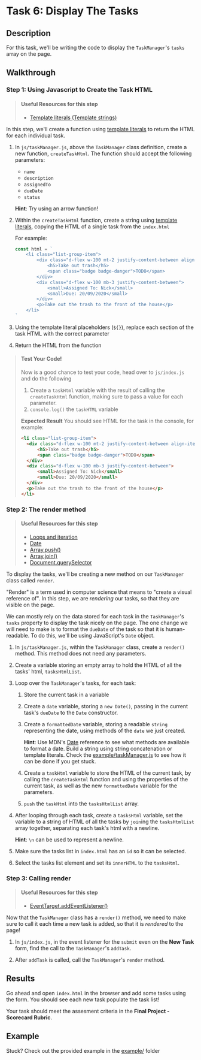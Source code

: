 # Task 6: Display The Tasks

## Description

For this task, we'll be writing the code to display the `TaskManager`'s `tasks` array on the page.

## Walkthrough

### Step 1: Using Javascript to Create the Task HTML

> #### Useful Resources for this step
> - [Template literals (Template strings)](https://developer.mozilla.org/en-US/docs/Web/JavaScript/Reference/Template_literals)

In this step, we'll create a function using [template literals](https://developer.mozilla.org/en-US/docs/Web/JavaScript/Reference/Template_literals) to return the HTML for each individual task.

1. In `js/taskManager.js`, above the `TaskManager` class definition, create a new function, `createTaskHtml`. The function should accept the following parameters:
    - `name`
    - `description`
    - `assignedTo`
    - `dueDate`
    - `status`

    **Hint**: Try using an arrow function!

2. Within the `createTaskHtml` function, create a string using [template literals](https://developer.mozilla.org/en-US/docs/Web/JavaScript/Reference/Template_literals), copying the HTML of a single task from the `index.html`

    For example:
    ```js
    const html = `
        <li class="list-group-item">
            <div class="d-flex w-100 mt-2 justify-content-between align-items-center">
                <h5>Take out trash</h5>
                <span class="badge badge-danger">TODO</span>
            </div>
            <div class="d-flex w-100 mb-3 justify-content-between">
                <small>Assigned To: Nick</small>
                <small>Due: 20/09/2020</small>
            </div>
            <p>Take out the trash to the front of the house</p>
        </li>
    `
    ```

3. Using the template literal placeholders (`${}`), replace each section of the task HTML with the correct parameter

4. Return the HTML from the function

> #### Test Your Code!
> Now is a good chance to test your code, head over to `js/index.js` and do the following
>
> 1. Create a `taskHtml` variable with the result of calling the `createTaskHtml` function, making sure to pass a value for each parameter.
> 2. `console.log()` the `taskHTML` variable
>
> **Expected Result**
> You should see HTML for the task in the console, for example:
>
> ```html
><li class="list-group-item">
>   <div class="d-flex w-100 mt-2 justify-content-between align-items-center">
>       <h5>Take out trash</h5>
>       <span class="badge badge-danger">TODO</span>
>   </div>
>   <div class="d-flex w-100 mb-3 justify-content-between">
>       <small>Assigned To: Nick</small>
>       <small>Due: 20/09/2020</small>
>   </div>
>   <p>Take out the trash to the front of the house</p>
></li>
> ```

### Step 2: The render method

> #### Useful Resources for this step
> - [Loops and iteration](https://developer.mozilla.org/en-US/docs/Web/JavaScript/Guide/Loops_and_iteration)
> - [Date](https://developer.mozilla.org/en-US/docs/Web/JavaScript/Reference/Global_Objects/Date)
> - [Array.push()](https://developer.mozilla.org/en-US/docs/Web/JavaScript/Reference/Global_Objects/Array/push)
> - [Array.join()](https://developer.mozilla.org/en-US/docs/Web/JavaScript/Reference/Global_Objects/Array/join)
> - [Document.querySelector](https://developer.mozilla.org/en-US/docs/Web/API/Document/querySelector)

To display the tasks, we'll be creating a new method on our `TaskManager` class called `render`.

"Render" is a term used in computer science that means to "create a visual reference of". In this step, we are _rendering_ our tasks, so that they are visible on the page.

We can mostly rely on the data stored for each task in the `TaskManager`'s `tasks` property to display the task nicely on the page. The one change we will need to make is to format the `dueDate` of the task so that it is human-readable. To do this, we'll be using JavaScript's `Date` object.

1. In `js/taskManager.js`, within the `TaskManager` class, create a `render()` method. This method does not need any parameters.

2. Create a variable storing an empty array to hold the HTML of all the tasks' html, `tasksHtmlList`.

3. Loop over the `TaskManager`'s tasks, for each task:

    1. Store the current task in a variable

    2. Create a `date` variable, storing a `new Date()`, passing in the current task's `dueDate` to the `Date` constructor.

    3. Create a `formattedDate` variable, storing a readable `string` representing the date, using methods of the `date` we just created. 

        **Hint**: Use MDN's [Date](https://developer.mozilla.org/en-US/docs/Web/JavaScript/Reference/Global_Objects/Date) reference to see what methods are available to format a date. Build a string using string concatenation or template literals. Check the [example/taskManager.js](example/taskManager.js) to see how it can be done if you get stuck.
    
    4. Create a `taskHtml` variable to store the HTML of the current task, by calling the `createTaskHtml` function and using the properties of the current task, as well as the new `formattedDate` variable for the parameters.

    5. `push` the `taskHtml` into the `tasksHtmlList` array.

4. After looping through each task, create a `tasksHtml` variable, set the variable to a string of HTML of all the tasks by `join`ing the `tasksHtmlList` array together, separating each task's html with a newline.

    **Hint**: `\n` can be used to represent a newline.

5. Make sure the tasks list in `index.html` has an `id` so it can be selected.

6. Select the tasks list element and set its `innerHTML` to the `tasksHtml`.

### Step 3: Calling render

> #### Useful Resources for this step
> - [EventTarget.addEventListener()](https://developer.mozilla.org/en-US/docs/Web/API/EventTarget/addEventListener)

Now that the `TaskManager` class has a `render()` method, we need to make sure to call it each time a new task is added, so that it is _rendered_ to the page!

1. In `js/index.js`, in the event listener for the `submit` even on the **New Task** form, find the call to the `TaskManager`'s `addTask`.

2. After `addTask` is called, call the `TaskManager`'s `render` method.

## Results

Go ahead and open `index.html` in the browser and add some tasks using the form. You should see each new task populate the task list!

Your task should meet the assesment criteria in the **Final Project - Scorecard Rubric**.

## Example

Stuck? Check out the provided example in the [example/](example/) folder
